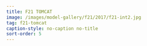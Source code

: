 ```yaml
---
title: F21 TOMCAT
image: /images/model-gallery/f21/2017/f21-int2.jpg
tag: f21-tomcat
caption-style: no-caption no-title
sort-order: 5
---
```

